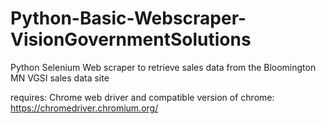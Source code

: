 # Python-Basic-Webscraper-VisionGovernmentSolutions
Python Selenium Web scraper to retrieve sales data from the Bloomington MN VGSI sales data site

requires:
Chrome web driver and compatible version of chrome:
            https://chromedriver.chromium.org/
